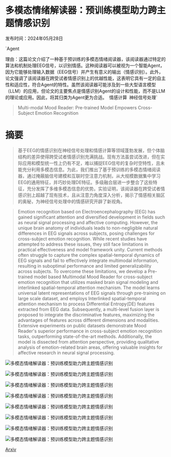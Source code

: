 # 多模态情绪解读器：预训练模型助力跨主题情感识别

发布时间：2024年05月28日

`Agent

理由：这篇论文介绍了一种基于预训练的多模态情绪阅读器，该阅读器通过特定的算法和机制处理EEG信号，以识别情感。这种阅读器可以被视为一个智能Agent，因为它能够处理输入数据（EEG信号）并产生有意义的输出（情感识别）。此外，论文强调了该阅读器在跨受试者情感识别上的优越性能，这表明它具有一定的自主性和适应性，符合Agent的特性。虽然该阅读器可能涉及到一些大型语言模型（LLM）的应用，但论文的主要焦点是情感识别Agent的设计和性能，而不是LLM的理论或应用。因此，将其归类为Agent更为合适。` `情感计算` `神经信号处理`

> Multi-modal Mood Reader: Pre-trained Model Empowers Cross-Subject Emotion Recognition

# 摘要

> 基于EEG的情感识别在神经信号处理和情感计算等领域蓬勃发展，但个体脑结构的差异使得跨受试者情感识别充满挑战。现有方法虽尝试改进，但在实际应用和模型统一性上仍有不足，难以捕捉EEG信号的复杂时空特性，且未能充分利用多模态信息。为此，我们推出了基于预训练的多模态情绪阅读器，通过掩蔽脑信号建模和互联时空注意力机制，从大规模数据集中学习EEG的通用特征，并巧妙处理DE特征。多级融合层进一步整合了这些特征，充分发挥了多维多模态信息的优势。实验证明，该阅读器在跨受试者情感识别上超越了现有技术，且从注意力角度深入分析，揭示了情感相关脑区的奥秘，为神经信号处理中的情感研究开辟了新视角。

> Emotion recognition based on Electroencephalography (EEG) has gained significant attention and diversified development in fields such as neural signal processing and affective computing. However, the unique brain anatomy of individuals leads to non-negligible natural differences in EEG signals across subjects, posing challenges for cross-subject emotion recognition. While recent studies have attempted to address these issues, they still face limitations in practical effectiveness and model framework unity. Current methods often struggle to capture the complex spatial-temporal dynamics of EEG signals and fail to effectively integrate multimodal information, resulting in suboptimal performance and limited generalizability across subjects. To overcome these limitations, we develop a Pre-trained model based Multimodal Mood Reader for cross-subject emotion recognition that utilizes masked brain signal modeling and interlinked spatial-temporal attention mechanism. The model learns universal latent representations of EEG signals through pre-training on large scale dataset, and employs Interlinked spatial-temporal attention mechanism to process Differential Entropy(DE) features extracted from EEG data. Subsequently, a multi-level fusion layer is proposed to integrate the discriminative features, maximizing the advantages of features across different dimensions and modalities. Extensive experiments on public datasets demonstrate Mood Reader's superior performance in cross-subject emotion recognition tasks, outperforming state-of-the-art methods. Additionally, the model is dissected from attention perspective, providing qualitative analysis of emotion-related brain areas, offering valuable insights for affective research in neural signal processing.

![多模态情绪解读器：预训练模型助力跨主题情感识别](../../../paper_images/2405.19373/x1.png)

![多模态情绪解读器：预训练模型助力跨主题情感识别](../../../paper_images/2405.19373/x2.png)

![多模态情绪解读器：预训练模型助力跨主题情感识别](../../../paper_images/2405.19373/0.png)

![多模态情绪解读器：预训练模型助力跨主题情感识别](../../../paper_images/2405.19373/1.png)

![多模态情绪解读器：预训练模型助力跨主题情感识别](../../../paper_images/2405.19373/2.png)

![多模态情绪解读器：预训练模型助力跨主题情感识别](../../../paper_images/2405.19373/3.png)

![多模态情绪解读器：预训练模型助力跨主题情感识别](../../../paper_images/2405.19373/4.png)

![多模态情绪解读器：预训练模型助力跨主题情感识别](../../../paper_images/2405.19373/x3.png)

[Arxiv](https://arxiv.org/abs/2405.19373)